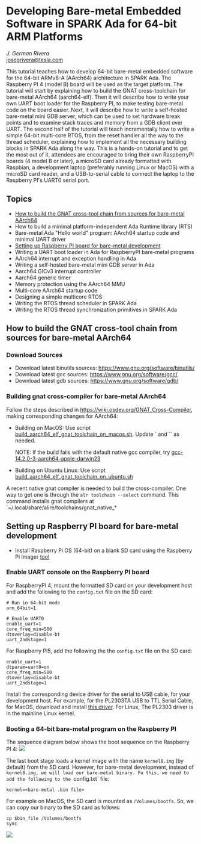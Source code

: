 # Developing Bare-metal Embedded Software in SPARK Ada for 64-bit ARM Platforms
*J. German Rivera*<br>
josegrivera@tesla.com

This tutorial teaches how to develop 64-bit bare-metal embedded software for the
64-bit ARMv8-A (AArch64) architecture in SPARK Ada.
The Raspberry PI 4 (model B) board will be used as the target platform. The
tutorial will start by explaining how to build the GNAT
cross-toolchain for bare-metal AArch64 (aarch64-elf).
Then it will describe how to write your own UART boot loader for the Raspberry PI,
to make testing bare-metal code on the board easier.
Next, it will describe how to write a self-hosted bare-metal mini GDB server,
which can be used to set hardware break points and to examine stack traces and
memory from a GDB client over UART.
The second half of the tutorial will teach incrementally how to write a simple
64-bit multi-core RTOS, from the reset handler all the way to the thread scheduler,
explaining how to implement all the necessary building blocks in SPARK Ada along the
way.
This is a hands-on tutorial and to get the most out of it, attendees are encouraged
to bring their own RaspberryPI boards (4 model B or later), a microSD card already
formatted with Raspbian, a development laptop (preferably running Linux or
MacOS) with a microSD card reader, and a USB-to-serial cable to connect the
laptop to the Raspberry PI's UART0 serial port.

## Topics
- [How to build the GNAT cross-tool chain from sources for bare-metal AArch64](#section_1)
- How to build a minimal platform-independent Ada Runtime library (RTS)
- Bare-metal Ada "Hello world" program: AArch64 startup code and minimal UART driver
- [Setting up Raspberry PI board for bare-metal development](#section_4)
- Writing a UART boot loader in Ada for RaspberryPI bare-metal programs
- AArch64 interrupt and exception handling in Ada
- Writing a self-hosted bare-metal mini GDB server in Ada
- Aarch64 GICv3 interrupt controller
- Aarch64 generic timer
- Memory protection using the AArch64 MMU
- Multi-core AArch64 startup code
- Designing a simple multicore RTOS
- Writing the RTOS thread scheduler in SPARK Ada
- Writing the RTOS thread synchronization primitives in SPARK Ada

<a id="section_1"></a>
## How to build the GNAT cross-tool chain from sources for bare-metal AArch64

### Download Sources
- Download latest binutils sources: https://www.gnu.org/software/binutils/
- Download latest gcc sources: https://www.gnu.org/software/gcc/
- Download latest gdb sources: https://www.gnu.org/software/gdb/

### Building gnat cross-compiler for bare-metal AArch64
Follow the steps described in https://wiki.osdev.org/GNAT_Cross-Compiler, making corresponding changes for AArch64:

- Building on MacOS:
  Use script [build_aarch64_elf_gnat_toolchain_on_macos.sh](../third_party/build_aarch64_elf_gnat_toolchain_on_macos.sh). Update ` and `` as needed.

  NOTE: If the build fails with the default native gcc compiler, try [gcc-14.2.0-3-aarch64-apple-darwin23](https://github.com/simonjwright/distributing-gcc/releases/download/gcc-14.2.0-3-aarch64/gcc-14.2.0-3-aarch64-apple-darwin23.pkg)

- Building on Ubuntu Linux:
Use script [build_aarch64_elf_gnat_toolchain_on_ubuntu.sh](../third_party/build_aarch64_elf_gnat_toolchain_on_ubuntu.sh)

A recent native gnat compiler is needed to build the cross-compiler. One way to get one is through
the `alr toolchain --select` command. This command installs gnat compilers at `~/.local/share/alire/toolchains/gnat_native_*

<a id="section_4"></a>
## Setting up Raspberry PI board for bare-metal development
- Install Raspberry Pi OS (64-bit) on a blank SD card using the Raspberry Pi Imager
  [tool](https://www.raspberrypi.com/software/)

### Enable UART console on the Raspberry PI board

For RaspberryPI 4, mount the formatted SD card on your development host and add the following to the `config.txt` file on the SD card:
```
# Run in 64-bit mode
arm_64bit=1

# Enable UART0
enable_uart=1
core_freq_min=500
dtoverlay=disable-bt
uart_2ndstage=1
```

For Raspberry PI5, add the following the the `config.txt` file on the SD card:
```
enable_uart=1
dtparam=uart0=on
core_freq_min=500
dtoverlay=disable-bt
uart_2ndstage=1
```

Install the corresponding device driver for the serial to USB cable, for
your development host. For example, for
the PL2303TA USB to TTL Serial Cable, for MacOS, download and install [this driver](https://www.prolific.com.tw/us/showproduct.aspx?p_id=229&pcid=41).
For Linux, The PL2303 driver is in the mainline Linux kernel.

### Booting a 64-bit bare-metal program on the Raspberry PI

The sequence diagram below shows the boot sequence on the Raspberry PI 4:
![](uml_diagrams/raspberrypi4_boot_sequence.png)

The last boot stage loads a kernel image with the name `kernel8.img` (by default)
from the SD card.
However, for bare-metal development, instead of `kernel8.img, we will load our
bare-metal binary. Fo this, we need to add the following to the `config.txt` file:

```
kernel=<bare-metal .bin file>
```

For example on MacOS, the SD card is mounted as `/Volumes/bootfs`. So,
we can copy our binary to the SD card as follows:
```
cp $bin_file /Volumes/bootfs
sync
```
![](memory_map.drawio.svg)